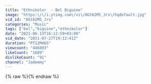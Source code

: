 ```yaml
---
title: "Ethnikolor  - Bel Biguine"
image: "https:\/\/i.ytimg.com\/vi\/0Gt62M5_Jrs\/hqdefault.jpg"
vid_id: "0Gt62M5_Jrs"
categories: "Music"
tags: ["bel","biguine","ethnikolor"]
date: "2021-06-13T16:12:59+03:00"
vid_date: "2011-07-27T19:12:41Z"
duration: "PT12M46S"
viewcount: "446893"
likeCount: "1609"
dislikeCount: "91"
channel: "Jademmy"
---
```

{% raw %}{% endraw %}
